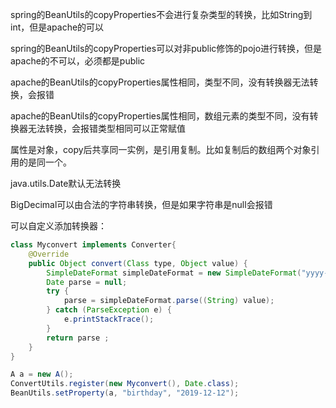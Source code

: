 spring的BeanUtils的copyProperties不会进行复杂类型的转换，比如String到int，但是apache的可以

spring的BeanUtils的copyProperties可以对非public修饰的pojo进行转换，但是apache的不可以，必须都是public

apache的BeanUtils的copyProperties属性相同，类型不同，没有转换器无法转换，会报错

apache的BeanUtils的copyProperties属性相同，数组元素的类型不同，没有转换器无法转换，会报错类型相同可以正常赋值

属性是对象，copy后共享同一实例，是引用复制。比如复制后的数组两个对象引用的是同一个。

java.utils.Date默认无法转换

BigDecimal可以由合法的字符串转换，但是如果字符串是null会报错

可以自定义添加转换器：

```java
class Myconvert implements Converter{
    @Override
    public Object convert(Class type, Object value) {
        SimpleDateFormat simpleDateFormat = new SimpleDateFormat("yyyy-MM-dd");
        Date parse = null;
        try {
            parse = simpleDateFormat.parse((String) value);
        } catch (ParseException e) {
            e.printStackTrace();
        }
        return parse ;
    }
}

A a = new A();
ConvertUtils.register(new Myconvert(), Date.class);
BeanUtils.setProperty(a, "birthday", "2019-12-12");
```